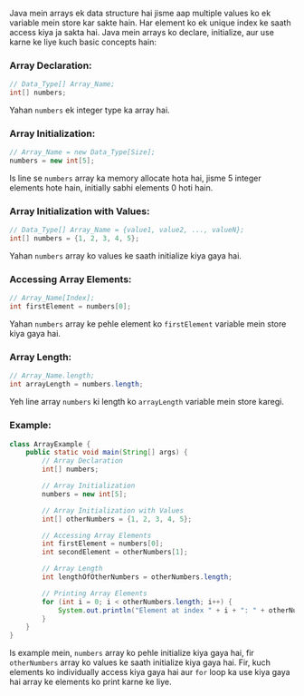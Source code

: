 Java mein arrays ek data structure hai jisme aap multiple values ko ek variable mein store kar sakte hain. Har element ko ek unique index ke saath access kiya ja sakta hai. Java mein arrays ko declare, initialize, aur use karne ke liye kuch basic concepts hain:

### Array Declaration:
```java
// Data_Type[] Array_Name;
int[] numbers;
```

Yahan `numbers` ek integer type ka array hai. 

### Array Initialization:
```java
// Array_Name = new Data_Type[Size];
numbers = new int[5];
```

Is line se `numbers` array ka memory allocate hota hai, jisme 5 integer elements hote hain, initially sabhi elements 0 hoti hain.

### Array Initialization with Values:
```java
// Data_Type[] Array_Name = {value1, value2, ..., valueN};
int[] numbers = {1, 2, 3, 4, 5};
```

Yahan `numbers` array ko values ke saath initialize kiya gaya hai.

### Accessing Array Elements:
```java
// Array_Name[Index];
int firstElement = numbers[0];
```

Yahan `numbers` array ke pehle element ko `firstElement` variable mein store kiya gaya hai.

### Array Length:
```java
// Array_Name.length;
int arrayLength = numbers.length;
```

Yeh line array `numbers` ki length ko `arrayLength` variable mein store karegi.

### Example:
```java
class ArrayExample {
    public static void main(String[] args) {
        // Array Declaration
        int[] numbers;

        // Array Initialization
        numbers = new int[5];

        // Array Initialization with Values
        int[] otherNumbers = {1, 2, 3, 4, 5};

        // Accessing Array Elements
        int firstElement = numbers[0];
        int secondElement = otherNumbers[1];

        // Array Length
        int lengthOfOtherNumbers = otherNumbers.length;

        // Printing Array Elements
        for (int i = 0; i < otherNumbers.length; i++) {
            System.out.println("Element at index " + i + ": " + otherNumbers[i]);
        }
    }
}
```

Is example mein, `numbers` array ko pehle initialize kiya gaya hai, fir `otherNumbers` array ko values ke saath initialize kiya gaya hai. Fir, kuch elements ko individually access kiya gaya hai aur `for` loop ka use kiya gaya hai array ke elements ko print karne ke liye.